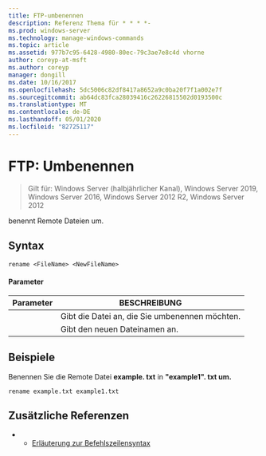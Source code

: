 ```yaml
---
title: FTP-umbenennen
description: Referenz Thema für * * * *-
ms.prod: windows-server
ms.technology: manage-windows-commands
ms.topic: article
ms.assetid: 977b7c95-6428-4980-80ec-79c3ae7e8c4d vhorne
author: coreyp-at-msft
ms.author: coreyp
manager: dongill
ms.date: 10/16/2017
ms.openlocfilehash: 5dc5006c82df8417a8652a9c0ba20f7f1a002e7f
ms.sourcegitcommit: ab64dc83fca28039416c26226815502d0193500c
ms.translationtype: MT
ms.contentlocale: de-DE
ms.lasthandoff: 05/01/2020
ms.locfileid: "82725117"
---
```

# <a name="ftp-rename"></a>FTP: Umbenennen

> Gilt für: Windows Server (halbjährlicher Kanal), Windows Server 2019, Windows Server 2016, Windows Server 2012 R2, Windows Server 2012

benennt Remote Dateien um.   
## <a name="syntax"></a>Syntax  
```  
rename <FileName> <NewFileName>  
```  
#### <a name="parameters"></a>Parameter  

|   Parameter   |                 BESCHREIBUNG                 |
|---------------|---------------------------------------------|
|  <FileName>   | Gibt die Datei an, die Sie umbenennen möchten. |
| <NewFileName> |        Gibt den neuen Dateinamen an.         |

## <a name="examples"></a>Beispiele  
Benennen Sie die Remote Datei **example. txt** in **"example1". txt um.**  
```  
rename example.txt example1.txt  
```  
## <a name="additional-references"></a>Zusätzliche Referenzen  
-   - [Erläuterung zur Befehlszeilensyntax](command-line-syntax-key.md)  

